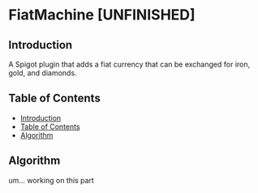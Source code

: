 # FiatMachine [UNFINISHED]

## Introduction

A Spigot plugin that adds a fiat currency that can be exchanged for iron, gold, and diamonds.

## Table of Contents

* [Introduction](#introduction)
* [Table of Contents](#table-of-contents)
* [Algorithm](#algorithm)

## Algorithm

um... working on this part

